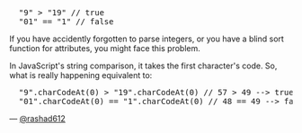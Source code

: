 
<pre lang="javascript">
  "9" > "19" // true
  "01" == "1" // false
</pre>

If you have accidently forgotten to parse integers, or you have a blind sort function for attributes, you might face this problem.

In JavaScript's string comparison, it takes the first character's code. So, what is really happening equivalent to:
<pre lang="javascript">
  "9".charCodeAt(0) > "19".charCodeAt(0) // 57 > 49 --> true
  "01".charCodeAt(0) == "1".charCodeAt(0) // 48 == 49 --> false
</pre>

— [@rashad612](https://github.com/rashad612)
